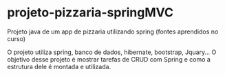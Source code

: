 # projeto-pizzaria-springMVC
Projeto java de um app de pizzaria utilizando spring (fontes aprendidos no curso)

  O projeto utiliza spring, banco de dados, hibernate, bootstrap, Jquary... O objetivo desse projeto é mostrar tarefas de CRUD com Spring  e como a estrutura dele é montada e utilizada.
